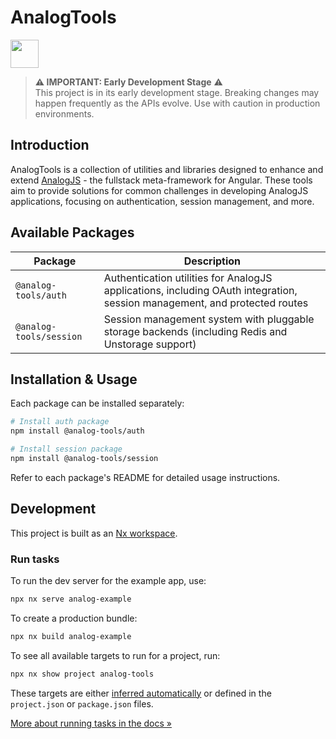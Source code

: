# AnalogTools

<a alt="Nx logo" href="https://nx.dev" target="_blank" rel="noreferrer"><img src="https://raw.githubusercontent.com/nrwl/nx/master/images/nx-logo.png" width="45"></a>

> **⚠️ IMPORTANT: Early Development Stage** ⚠️  
> This project is in its early development stage. Breaking changes may happen frequently as the APIs evolve. Use with caution in production environments.

## Introduction

AnalogTools is a collection of utilities and libraries designed to enhance and extend [AnalogJS](https://analogjs.org) - the fullstack meta-framework for Angular. These tools aim to provide solutions for common challenges in developing AnalogJS applications, focusing on authentication, session management, and more.

## Available Packages

| Package                 | Description                                                                                                               |
| ----------------------- | ------------------------------------------------------------------------------------------------------------------------- |
| `@analog-tools/auth`    | Authentication utilities for AnalogJS applications, including OAuth integration, session management, and protected routes |
| `@analog-tools/session` | Session management system with pluggable storage backends (including Redis and Unstorage support)                         |

## Installation & Usage

Each package can be installed separately:

```sh
# Install auth package
npm install @analog-tools/auth

# Install session package
npm install @analog-tools/session
```

Refer to each package's README for detailed usage instructions.

## Development

This project is built as an [Nx workspace](https://nx.dev).

### Run tasks

To run the dev server for the example app, use:

```sh
npx nx serve analog-example
```

To create a production bundle:

```sh
npx nx build analog-example
```

To see all available targets to run for a project, run:

```sh
npx nx show project analog-tools
```

These targets are either [inferred automatically](https://nx.dev/concepts/inferred-tasks?utm_source=nx_project&utm_medium=readme&utm_campaign=nx_projects) or defined in the `project.json` or `package.json` files.

[More about running tasks in the docs &raquo;](https://nx.dev/features/run-tasks?utm_source=nx_project&utm_medium=readme&utm_campaign=nx_projects)
